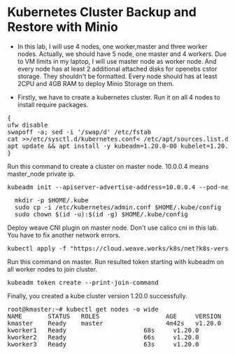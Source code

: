 
# Kubernetes Cluster Backup and Restore with Minio 

* In this lab, I will use 4 nodes, one worker,master and three worker nodes. Actually, we should have 5 node, one master and 4 workers. Due to VM limits in my laptop, I will use master node as worker node. And every node has at least 2 additional attached disks for openebs cstor storage. They shouldn't be formatted.
Every node should has at least 2CPU and 4GB RAM to deploy Minio Storage on them.

* Firstly, we have to create a kubernetes cluster. Run it on all 4 nodes to install require packages.
<pre>
{
ufw disable
swapoff -a; sed -i '/swap/d' /etc/fstab
cat >>/etc/sysctl.d/kubernetes.conf<<EOF
net.bridge.bridge-nf-call-ip6tables = 1
net.bridge.bridge-nf-call-iptables = 1
EOF
sysctl --system
apt install -y apt-transport-https ca-certificates curl gnupg-agent software-properties-common
curl -fsSL https://download.docker.com/linux/ubuntu/gpg | apt-key add -
add-apt-repository "deb [arch=amd64] https://download.docker.com/linux/ubuntu $(lsb_release -cs) stable"
apt update
apt install docker-ce containerd.io -y
curl -s https://packages.cloud.google.com/apt/doc/apt-key.gpg | apt-key add -
echo "deb https://apt.kubernetes.io/ kubernetes-xenial main" > /etc/apt/sources.list.d/kubernetes.list
apt update && apt install -y kubeadm=1.20.0-00 kubelet=1.20.0-00 kubectl=1.20.0-00
}
</pre>
Run this command to create a cluster on master node. 10.0.0.4 means master_node private ip.
<pre>
kubeadm init --apiserver-advertise-address=10.0.0.4 --pod-network-cidr=192.168.0.0/16  --ignore-preflight-errors=all
</pre>
<pre>
  mkdir -p $HOME/.kube
  sudo cp -i /etc/kubernetes/admin.conf $HOME/.kube/config
  sudo chown $(id -u):$(id -g) $HOME/.kube/config
</pre>
Deploy weave CNI plugin on master node. Don't use calico cni in this lab. You have to fix another network errors.
<pre>
kubectl apply -f "https://cloud.weave.works/k8s/net?k8s-version=$(kubectl version | base64 | tr -d '\n')"
</pre>
Run this command on master. Run resulted token starting with kubeadm on all worker nodes to join cluster.
<pre>
kubeadm token create --print-join-command
</pre>
Finally, you created  a kube cluster version 1.20.0 successfully.
<pre>
root@kmaster:~# kubectl get nodes -o wide
NAME       STATUS   ROLES                  AGE     VERSION   
kmaster    Ready    master                 4m42s   v1.20.0   
kworker1   Ready    <none>                 68s     v1.20.0   
kworker2   Ready    <none>                 66s     v1.20.0  
kworker3   Ready    <none>                 63s     v1.20.0  
